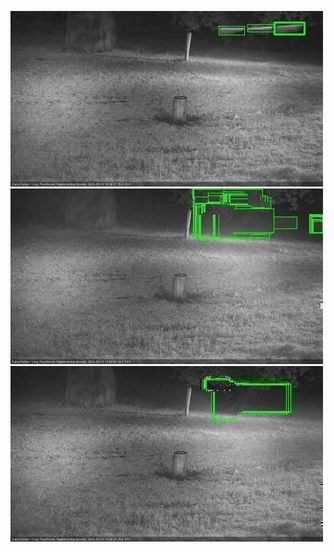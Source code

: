 ![20200929-183526-184527](in2/20200929/20200929-183526-184527_0_.jpg)
![20200929-184533-185539](in2/20200929/20200929-184533-185539_0_.jpg)
![20200929-185545-190546](in2/20200929/20200929-185545-190546_0_.jpg)
